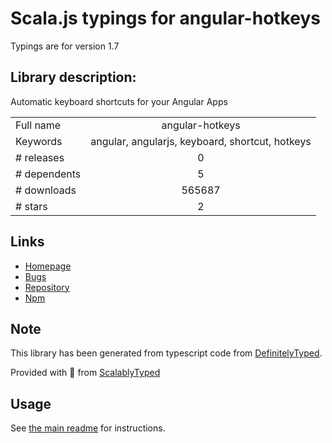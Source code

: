 
# Scala.js typings for angular-hotkeys

Typings are for version 1.7

## Library description:
Automatic keyboard shortcuts for your Angular Apps

|                    |                 |
| ------------------ | :-------------: |
| Full name          | angular-hotkeys |
| Keywords           | angular, angularjs, keyboard, shortcut, hotkeys |
| # releases         | 0 |
| # dependents       | 5 |
| # downloads        | 565687 |
| # stars            | 2 |

## Links
- [Homepage](https://chieffancypants.github.io/angular-hotkeys)
- [Bugs](https://github.com/chieffancypants/angular-hotkeys/issues)
- [Repository](https://github.com/chieffancypants/angular-hotkeys)
- [Npm](https://www.npmjs.com/package/angular-hotkeys)
    


## Note
This library has been generated from typescript code from [DefinitelyTyped](https://definitelytyped.org).

Provided with :purple_heart: from [ScalablyTyped](https://github.com/oyvindberg/ScalablyTyped)

## Usage
See [the main readme](../../readme.md) for instructions.


